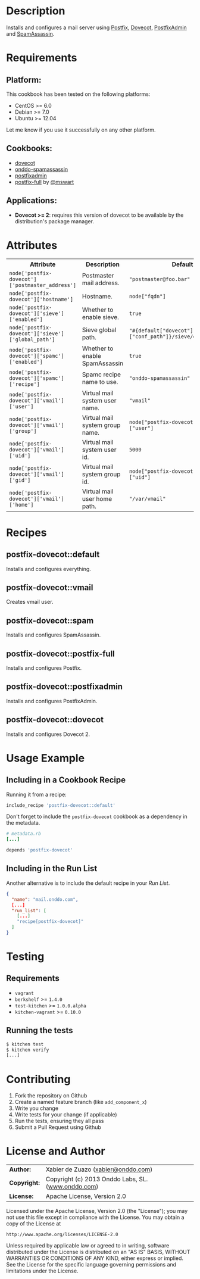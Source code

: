 Description
===========

Installs and configures a mail server using [Postfix](http://www.postfix.org/), [Dovecot](http://www.dovecot.org/), [PostfixAdmin](http://postfixadmin.sourceforge.net/) and [SpamAssassin](http://spamassassin.apache.org/).

Requirements
============

## Platform:

This cookbook has been tested on the following platforms:

* CentOS >= 6.0
* Debian >= 7.0
* Ubuntu >= 12.04

Let me know if you use it successfully on any other platform.

## Cookbooks:

* [dovecot](https://github.com/onddo/dovecot-cookbook)
* [onddo-spamassassin](https://github.com/onddo/spamassassin-cookbook)
* [postfixadmin](https://github.com/onddo/postfixadmin-cookbook)
* [postfix-full](https://github.com/mswart/chef-postfix-full) by [@mswart](https://github.com/mswart)

## Applications:

* **Dovecot >= 2**: requires this version of dovecot to be available by the distribution's package manager.

Attributes
==========

<table>
  <tr>
    <th>Attribute</th>
    <th>Description</th>
    <th>Default</th>
  </tr>
  <tr>
    <td><code>node['postfix-dovecot']['postmaster_address']</code></td>
    <td>Postmaster mail address.</td>
    <td><code>"postmaster@foo.bar"</code></td>
  </tr>
  <tr>
    <td><code>node['postfix-dovecot']['hostname']</code></td>
    <td>Hostname.</td>
    <td><code>node["fqdn"]</code></td>
  </tr>
  <tr>
    <td><code>node['postfix-dovecot']['sieve']['enabled']</code></td>
    <td>Whether to enable sieve.</td>
    <td><code>true</code></td>
  </tr>
  <tr>
    <td><code>node['postfix-dovecot']['sieve']['global_path']</code></td>
    <td>Sieve global path.</td>
    <td><code>"#{default["dovecot"]["conf_path"]}/sieve/default.sieve"</code></td>
  </tr>
  <tr>
    <td><code>node['postfix-dovecot']['spamc']['enabled']</code></td>
    <td>Whether to enable SpamAssassin</td>
    <td><code>true</code></td>
  </tr>
  <tr>
    <td><code>node['postfix-dovecot']['spamc']['recipe']</code></td>
    <td>Spamc recipe name to use.</td>
    <td><code>"onddo-spamassassin"</code></td>
  </tr>
  <tr>
    <td><code>node['postfix-dovecot']['vmail']['user']</code></td>
    <td>Virtual mail system user name.</td>
    <td><code>"vmail"</code></td>
  </tr>
  <tr>
    <td><code>node['postfix-dovecot']['vmail']['group']</code></td>
    <td>Virtual mail system group name.</td>
    <td><code>node["postfix-dovecot"]["vmail"]["user"]</code></td>
  </tr>
  <tr>
    <td><code>node['postfix-dovecot']['vmail']['uid']</code></td>
    <td>Virtual mail system user id.</td>
    <td><code>5000</code></td>
  </tr>
  <tr>
    <td><code>node['postfix-dovecot']['vmail']['gid']</code></td>
    <td>Virtual mail system group id.</td>
    <td><code>node["postfix-dovecot"]["vmail"]["uid"]</code></td>
  </tr>
  <tr>
    <td><code>node['postfix-dovecot']['vmail']['home']</code></td>
    <td>Virtual mail user home path.</td>
    <td><code>"/var/vmail"</code></td>
  </tr>
</table>

Recipes
=======

## postfix-dovecot::default

Installs and configures everything.

## postfix-dovecot::vmail

Creates vmail user.

## postfix-dovecot::spam

Installs and configures SpamAssassin.

## postfix-dovecot::postfix-full

Installs and configures Postfix.

## postfix-dovecot::postfixadmin

Installs and configures PostfixAdmin.

## postfix-dovecot::dovecot

Installs and configures Dovecot 2.

Usage Example
=============

## Including in a Cookbook Recipe

Running it from a recipe:

```ruby
include_recipe 'postfix-dovecot::default'
```

Don't forget to include the `postfix-dovecot` cookbook as a dependency in the metadata.

```ruby
# metadata.rb
[...]

depends 'postfix-dovecot'
```

## Including in the Run List

Another alternative is to include the default recipe in your *Run List*.

```json
{
  "name": "mail.onddo.com",
  [...]
  "run_list": [
    [...]
    "recipe[postfix-dovecot]"
  ]
}
```

Testing
=======

## Requirements

* `vagrant`
* `berkshelf` >= `1.4.0`
* `test-kitchen` >= `1.0.0.alpha`
* `kitchen-vagrant` >= `0.10.0`

## Running the tests

```bash
$ kitchen test
$ kitchen verify
[...]
```

Contributing
============

1. Fork the repository on Github
2. Create a named feature branch (like `add_component_x`)
3. Write you change
4. Write tests for your change (if applicable)
5. Run the tests, ensuring they all pass
6. Submit a Pull Request using Github


License and Author
=====================

|                      |                                          |
|:---------------------|:-----------------------------------------|
| **Author:**          | Xabier de Zuazo (<xabier@onddo.com>)
| **Copyright:**       | Copyright (c) 2013 Onddo Labs, SL. (www.onddo.com)
| **License:**         | Apache License, Version 2.0

Licensed under the Apache License, Version 2.0 (the "License");
you may not use this file except in compliance with the License.
You may obtain a copy of the License at

    http://www.apache.org/licenses/LICENSE-2.0

Unless required by applicable law or agreed to in writing, software
distributed under the License is distributed on an "AS IS" BASIS,
WITHOUT WARRANTIES OR CONDITIONS OF ANY KIND, either express or implied.
See the License for the specific language governing permissions and
limitations under the License.

